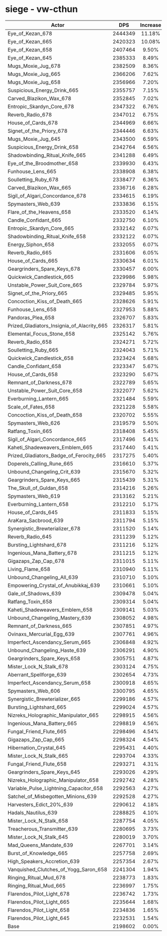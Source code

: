# siege - vw-cthun
| Actor | DPS | Increase |
|---|:---:|:---:|
|Eye_of_Kezan_678|2444349|11.18%|
|Eye_of_Kezan_665|2420323|10.08%|
|Eye_of_Kezan_658|2407464|9.50%|
|Eye_of_Kezan_645|2385333|8.49%|
|Mugs_Moxie_Jug_678|2382509|8.36%|
|Mugs_Moxie_Jug_665|2366206|7.62%|
|Mugs_Moxie_Jug_658|2356966|7.20%|
|Suspicious_Energy_Drink_665|2355757|7.15%|
|Carved_Blazikon_Wax_678|2352845|7.02%|
|Entropic_Skardyn_Core_678|2347322|6.76%|
|Reverb_Radio_678|2347012|6.75%|
|House_of_Cards_678|2344969|6.66%|
|Signet_of_the_Priory_678|2344446|6.63%|
|Mugs_Moxie_Jug_645|2343500|6.59%|
|Suspicious_Energy_Drink_658|2342764|6.56%|
|Shadowbinding_Ritual_Knife_665|2341288|6.49%|
|Eye_of_the_Broodmother_658|2339930|6.43%|
|Funhouse_Lens_665|2338908|6.38%|
|Soulletting_Ruby_678|2338477|6.36%|
|Carved_Blazikon_Wax_665|2336716|6.28%|
|Sigil_of_Algari_Concordance_678|2334615|6.19%|
|Spymasters_Web_639|2333836|6.15%|
|Flare_of_the_Heavens_658|2333520|6.14%|
|Candle_Confidant_665|2332750|6.10%|
|Entropic_Skardyn_Core_665|2332142|6.07%|
|Shadowbinding_Ritual_Knife_658|2332122|6.07%|
|Energy_Siphon_658|2332055|6.07%|
|Reverb_Radio_665|2331606|6.05%|
|House_of_Cards_665|2330634|6.01%|
|Geargrinders_Spare_Keys_678|2330457|6.00%|
|Quickwick_Candlestick_665|2329986|5.98%|
|Unstable_Power_Suit_Core_665|2329784|5.97%|
|Signet_of_the_Priory_665|2329485|5.95%|
|Concoction_Kiss_of_Death_665|2328626|5.91%|
|Funhouse_Lens_658|2327953|5.88%|
|Pandoras_Plea_658|2326707|5.83%|
|Prized_Gladiators_Insignia_of_Alacrity_665|2326317|5.81%|
|Elemental_Focus_Stone_658|2325142|5.76%|
|Reverb_Radio_658|2324271|5.72%|
|Soulletting_Ruby_665|2324043|5.71%|
|Quickwick_Candlestick_658|2323424|5.68%|
|Candle_Confidant_658|2323347|5.67%|
|House_of_Cards_658|2323290|5.67%|
|Remnant_of_Darkness_678|2322789|5.65%|
|Unstable_Power_Suit_Core_658|2322077|5.62%|
|Everburning_Lantern_665|2321484|5.59%|
|Scale_of_Fates_658|2321228|5.58%|
|Concoction_Kiss_of_Death_658|2320702|5.55%|
|Spymasters_Web_626|2319579|5.50%|
|Ratfang_Toxin_665|2318408|5.45%|
|Sigil_of_Algari_Concordance_665|2317496|5.41%|
|Kaheti_Shadeweavers_Emblem_665|2317440|5.41%|
|Prized_Gladiators_Badge_of_Ferocity_665|2317275|5.40%|
|Doperels_Calling_Rune_665|2316610|5.37%|
|Unbound_Changeling_Crit_639|2315670|5.32%|
|Geargrinders_Spare_Keys_665|2315439|5.31%|
|The_Skull_of_Guldan_658|2314216|5.26%|
|Spymasters_Web_619|2313162|5.21%|
|Everburning_Lantern_658|2312210|5.17%|
|House_of_Cards_645|2311833|5.15%|
|AraKara_Sacbrood_639|2311794|5.15%|
|Synergistic_Brewterializer_678|2311520|5.14%|
|Reverb_Radio_645|2311239|5.12%|
|Bursting_Lightshard_678|2311216|5.12%|
|Ingenious_Mana_Battery_678|2311215|5.12%|
|Gigazaps_Zap_Cap_678|2311015|5.11%|
|Living_Flame_658|2310940|5.11%|
|Unbound_Changeling_All_639|2310710|5.10%|
|Empowering_Crystal_of_Anubikkaj_639|2310661|5.10%|
|Gale_of_Shadows_639|2309478|5.04%|
|Ratfang_Toxin_658|2309314|5.04%|
|Kaheti_Shadeweavers_Emblem_658|2309141|5.03%|
|Unbound_Changeling_Mastery_639|2308052|4.98%|
|Remnant_of_Darkness_665|2307851|4.97%|
|Ovinaxs_Mercurial_Egg_639|2307761|4.96%|
|Imperfect_Ascendancy_Serum_665|2306848|4.92%|
|Unbound_Changeling_Haste_639|2306291|4.90%|
|Geargrinders_Spare_Keys_658|2305751|4.87%|
|Mister_Lock_N_Stalk_678|2303124|4.75%|
|Aberrant_Spellforge_639|2302654|4.73%|
|Imperfect_Ascendancy_Serum_658|2300918|4.65%|
|Spymasters_Web_606|2300795|4.65%|
|Synergistic_Brewterializer_665|2299186|4.57%|
|Bursting_Lightshard_665|2299024|4.57%|
|Nizreks_Holographic_Manipulator_665|2298915|4.56%|
|Ingenious_Mana_Battery_665|2298819|4.56%|
|Fungal_Friend_Flute_665|2298496|4.54%|
|Gigazaps_Zap_Cap_665|2298324|4.54%|
|Hibernation_Crystal_645|2295431|4.40%|
|Mister_Lock_N_Stalk_665|2293704|4.33%|
|Fungal_Friend_Flute_658|2293271|4.31%|
|Geargrinders_Spare_Keys_645|2293026|4.29%|
|Nizreks_Holographic_Manipulator_658|2292742|4.28%|
|Variable_Pulse_Lightning_Capacitor_658|2292563|4.27%|
|Satchel_of_Misbegotten_Minions_639|2292528|4.27%|
|Harvesters_Edict_20%_639|2290612|4.18%|
|Hadals_Nautilus_639|2288825|4.10%|
|Mister_Lock_N_Stalk_658|2287754|4.05%|
|Treacherous_Transmitter_639|2280695|3.73%|
|Mister_Lock_N_Stalk_645|2280019|3.70%|
|Mad_Queens_Mandate_639|2267701|3.14%|
|Burst_of_Knowledge_665|2257758|2.69%|
|High_Speakers_Accretion_639|2257354|2.67%|
|Vanquished_Clutches_of_Yogg_Saron_658|2241304|1.94%|
|Ringing_Ritual_Mud_678|2238773|1.83%|
|Ringing_Ritual_Mud_665|2236997|1.75%|
|Flarendos_Pilot_Light_678|2236742|1.73%|
|Flarendos_Pilot_Light_665|2235644|1.68%|
|Flarendos_Pilot_Light_658|2234836|1.65%|
|Flarendos_Pilot_Light_645|2232531|1.54%|
|Base|2198602|0.00%|
